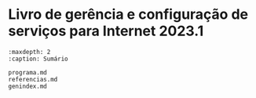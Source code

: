 # Livro de gerência e configuração de serviços para Internet 2023.1

```{toctree}
:maxdepth: 2
:caption: Sumário

programa.md
referencias.md
genindex.md
```
